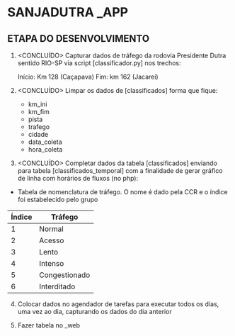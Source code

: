 # SANJADUTRA _APP

## ETAPA DO DESENVOLVIMENTO

1. <CONCLUÍDO> Capturar dados de tráfego da rodovia Presidente Dutra sentido RIO-SP via script [classificador.py] nos trechos:

    Início: Km 128 (Caçapava)
    Fim: km 162 (Jacareí)

2. <CONCLUÍDO> Limpar os dados de [classificados] forma que fique:

   - km_ini
   - km_fim
   - pista
   - trafego
   - cidade
   - data_coleta
   - hora_coleta

3. <CONCLUÍDO> Completar dados da tabela [classificados] enviando para tabela [classificados_temporal] com a finalidade de gerar gráfico de linha com horários de fluxos (no php):

- Tabela de nomenclatura de tráfego. O nome é dado pela CCR e o índice foi estabelecido pelo grupo

| Índice        | Tráfego       | 
| ------------- | ------------- | 
| 1             | Normal        | 
| 2             | Acesso        | 
| 3             | Lento         | 
| 4             | Intenso       |
| 5             | Congestionado |
| 6             | Interditado   |

4. Colocar dados no agendador de tarefas para executar todos os dias, uma vez ao dia, capturando os dados do dia anterior

5. Fazer tabela no _web
